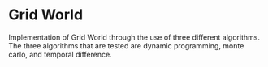 # Grid World
Implementation of Grid World through the use of three different algorithms.
The three algorithms that are tested are dynamic programming, monte carlo, and temporal difference.
